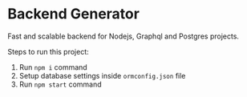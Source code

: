 # Backend Generator

Fast and scalable backend for Nodejs, Graphql and Postgres projects.
        
Steps to run this project:

1. Run `npm i` command
2. Setup database settings inside `ormconfig.json` file
3. Run `npm start` command

